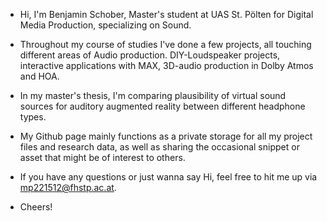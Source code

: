 - Hi, I'm Benjamin Schober, Master's student at UAS St. Pölten for Digital Media Production, specializing on Sound.
- Throughout my course of studies I've done a few projects, all touching different areas of Audio production. DIY-Loudspeaker projects, interactive applications with MAX, 3D-audio production in Dolby Atmos and HOA.
- In my master's thesis, I'm comparing plausibility of virtual sound sources for auditory augmented reality between different headphone types.

- My Github page mainly functions as a private storage for all my project files and research data, as well as sharing the occasional snippet or asset that might be of interest to others.

- If you have any questions or just wanna say Hi, feel free to hit me up via mp221512@fhstp.ac.at.

- Cheers!
<!---
mp221512/mp221512 is a ✨ special ✨ repository because its `README.md` (this file) appears on your GitHub profile.
You can click the Preview link to take a look at your changes.
--->
